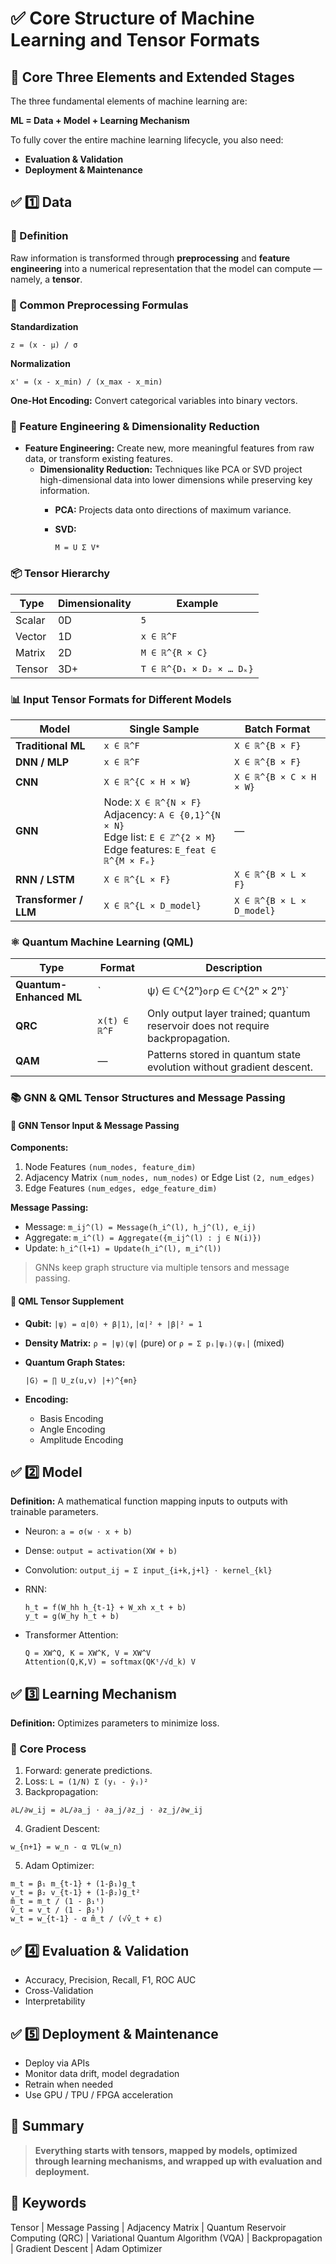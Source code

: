 # ✅ Core Structure of Machine Learning and Tensor Formats

## 📌 Core Three Elements and Extended Stages

The three fundamental elements of machine learning are:

**ML = Data + Model + Learning Mechanism**

To fully cover the entire machine learning lifecycle, you also need:

* **Evaluation & Validation**
* **Deployment & Maintenance**

## ✅ 1️⃣ Data

### 🎯 Definition

Raw information is transformed through **preprocessing** and **feature engineering** into a numerical representation that the model can compute — namely, a **tensor**.

### 📐 Common Preprocessing Formulas

**Standardization**

```
z = (x - μ) / σ
```

**Normalization**

```
x' = (x - x_min) / (x_max - x_min)
```

**One-Hot Encoding:** Convert categorical variables into binary vectors.

### 🧩 Feature Engineering & Dimensionality Reduction

* **Feature Engineering:** Create new, more meaningful features from raw data, or transform existing features.
  - **Dimensionality Reduction:** Techniques like PCA or SVD project high-dimensional data into lower dimensions while preserving key information.
    - **PCA:** Projects data onto directions of maximum variance.
    - **SVD:**

      ```
      M = U Σ V*
      ```

### 📦 Tensor Hierarchy

| Type   | Dimensionality | Example |
|--------|----------------|---------|
| Scalar | 0D             | `5` |
| Vector | 1D             | `x ∈ ℝ^F` |
| Matrix | 2D             | `M ∈ ℝ^{R × C}` |
| Tensor | 3D+            | `T ∈ ℝ^{D₁ × D₂ × … Dₖ}` |

### 📊 Input Tensor Formats for Different Models

| Model | Single Sample | Batch Format |
|------------------------|----------------|-----------------------------|
| **Traditional ML** | `x ∈ ℝ^F` | `X ∈ ℝ^{B × F}` |
| **DNN / MLP** | `x ∈ ℝ^F` | `X ∈ ℝ^{B × F}` |
| **CNN** | `X ∈ ℝ^{C × H × W}` | `X ∈ ℝ^{B × C × H × W}` |
| **GNN** | Node: `X ∈ ℝ^{N × F}`<br>Adjacency: `A ∈ {0,1}^{N × N}`<br>Edge list: `E ∈ ℤ^{2 × M}`<br>Edge features: `E_feat ∈ ℝ^{M × Fₑ}` | — |
| **RNN / LSTM** | `X ∈ ℝ^{L × F}` | `X ∈ ℝ^{B × L × F}` |
| **Transformer / LLM** | `X ∈ ℝ^{L × D_model}` | `X ∈ ℝ^{B × L × D_model}` |

### ⚛️ Quantum Machine Learning (QML)

| Type | Format | Description |
|------|--------|-------------|
| **Quantum-Enhanced ML** | `|ψ⟩ ∈ ℂ^{2ⁿ}` or `ρ ∈ ℂ^{2ⁿ × 2ⁿ}` | Quantum state vector or density matrix; classical data encoded by basis, angle, or amplitude. |
| **QRC** | `x(t) ∈ ℝ^F` | Only output layer trained; quantum reservoir does not require backpropagation. |
| **QAM** | — | Patterns stored in quantum state evolution without gradient descent. |

### 📚 GNN & QML Tensor Structures and Message Passing

#### 🧩 GNN Tensor Input & Message Passing

**Components:**

1. Node Features `(num_nodes, feature_dim)`
2. Adjacency Matrix `(num_nodes, num_nodes)` or Edge List `(2, num_edges)`
3. Edge Features `(num_edges, edge_feature_dim)`

**Message Passing:**

- Message: `m_ij^(l) = Message(h_i^(l), h_j^(l), e_ij)`
- Aggregate: `m_i^(l) = Aggregate({m_ij^(l) : j ∈ N(i)})`
- Update: `h_i^(l+1) = Update(h_i^(l), m_i^(l))`

> GNNs keep graph structure via multiple tensors and message passing.

#### 🧬 QML Tensor Supplement

- **Qubit:** `|ψ⟩ = α|0⟩ + β|1⟩`, `|α|² + |β|² = 1`
- **Density Matrix:** `ρ = |ψ⟩⟨ψ|` (pure) or `ρ = Σ pᵢ|ψᵢ⟩⟨ψᵢ|` (mixed)
- **Quantum Graph States:**

  ```
  |G⟩ = ∏ U_z(u,v) |+⟩^{⊗n}
  ```

- **Encoding:**
  - Basis Encoding
  - Angle Encoding
  - Amplitude Encoding

## ✅ 2️⃣ Model

**Definition:** A mathematical function mapping inputs to outputs with trainable parameters.

- Neuron: `a = σ(w ⋅ x + b)`
- Dense: `output = activation(XW + b)`
- Convolution: `output_ij = Σ input_{i+k,j+l} ⋅ kernel_{kl}`
- RNN:

  ```
  h_t = f(W_hh h_{t-1} + W_xh x_t + b)
  y_t = g(W_hy h_t + b)
  ```

- Transformer Attention:

  ```
  Q = XW^Q, K = XW^K, V = XW^V
  Attention(Q,K,V) = softmax(QKᵗ/√d_k) V
  ```

## ✅ 3️⃣ Learning Mechanism

**Definition:** Optimizes parameters to minimize loss.

### 🌱 Core Process

1. Forward: generate predictions.
2. Loss: `L = (1/N) Σ (yᵢ - ŷᵢ)²`
3. Backpropagation:

  ```
  ∂L/∂w_ij = ∂L/∂a_j ⋅ ∂a_j/∂z_j ⋅ ∂z_j/∂w_ij
  ```

4. Gradient Descent:

  ```
  w_{n+1} = w_n - α ∇L(w_n)
  ```

5. Adam Optimizer:

  ```
  m_t = β₁ m_{t-1} + (1-β₁)g_t
  v_t = β₂ v_{t-1} + (1-β₂)g_t²
  m̂_t = m_t / (1 - β₁ᵗ)
  v̂_t = v_t / (1 - β₂ᵗ)
  w_t = w_{t-1} - α m̂_t / (√v̂_t + ε)
  ```

## ✅ 4️⃣ Evaluation & Validation

- Accuracy, Precision, Recall, F1, ROC AUC
- Cross-Validation
- Interpretability

## ✅ 5️⃣ Deployment & Maintenance

- Deploy via APIs
- Monitor data drift, model degradation
- Retrain when needed
- Use GPU / TPU / FPGA acceleration

## 🔑 Summary

> **Everything starts with tensors, mapped by models, optimized through learning mechanisms, and wrapped up with evaluation and deployment.**

## 📖 Keywords

Tensor | Message Passing | Adjacency Matrix | Quantum Reservoir Computing (QRC) | Variational Quantum Algorithm (VQA) | Backpropagation | Gradient Descent | Adam Optimizer
